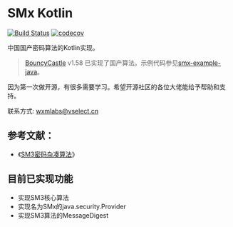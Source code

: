 # SMx Kotlin
[![Build Status](https://travis-ci.org/wxmlabs/smx-kt.svg?branch=master)](https://travis-ci.org/wxmlabs/smx-kt)
[![codecov](https://codecov.io/gh/wxmlabs/smx-kt/branch/master/graph/badge.svg)](https://codecov.io/gh/wxmlabs/smx-kt)

中国国产密码算法的Kotlin实现。

> [BouncyCastle] v1.58 已实现了国产算法。示例代码参见[smx-example-java](/smx-example-java/)。

因为第一次做开源，有很多需要学习。希望开源社区的各位大佬能给予帮助和支持。

联系方式: wxmlabs@vselect.cn

## 参考文献：

- 《[SM3密码杂凑算法]》


## 目前已实现功能

- 实现SM3核心算法
- 实现名为SMx的java.security.Provider
- 实现SM3算法的MessageDigest


[标准规范]: http://www.oscca.gov.cn/sca/xxgk/bzgf.shtml
[SM3密码杂凑算法]: http://www.sca.gov.cn/sca/xwdt/2010-12/17/1002389/files/302a3ada057c4a73830536d03e683110.pdf
[SM2椭圆曲线公钥密码算法]: http://www.oscca.gov.cn/sca/xxgk/2010-12/17/1002386/files/b791a9f908bb4803875ab6aeeb7b4e03.pdf
[SM2椭圆曲线公钥密码算法推荐曲线参数]: http://www.oscca.gov.cn/sca/xxgk/2010-12/17/1002386/files/b965ce832cc34bc191cb1cde446b860d.pdf
[The SM3 Cryptographic Hash Function]: https://tools.ietf.org/html/draft-oscca-cfrg-sm3-02
[SM2 Digital Signature Algorithm]: https://tools.ietf.org/html/draft-shen-sm2-ecdsa-02

[GmSSL]: https://github.com/guanzhi/GmSSL
[BouncyCastle]: https://github.com/bcgit/bc-java

[《证书认证系统密码及其相关安全技术规范》公告]: http://www.sca.gov.cn/sca/xwdt/2005-06/23/content_bac5968bcbd04d88a2682f8f1e44b5d5.shtml
[证书认证系统密码及其相关安全技术规范]: http://www.sca.gov.cn/sca/xwdt/2005-06/23/bac5968bcbd04d88a2682f8f1e44b5d5/files/bd34a890bdeb4c049ee74a3cfa7d9541.pdf

[国家商用密码算法简介]: https://wenku.baidu.com/view/d2435b1fe518964bcf847cf6.html
[中国商用密码SM4与分组密码应用技术]: https://wenku.baidu.com/view/665bc45c941ea76e59fa0443.html
[国密算法SM1_SM3_SM4的标准数据]: https://wenku.baidu.com/view/a1dd7767650e52ea54189812.html
[SMS4密码算法]: https://wenku.baidu.com/view/db4f7377ac02de80d4d8d15abe23482fb4da027c.html
[加密算法的新发展 基于Pairing的密码技术(SM9算法)研究与应用]: https://wenku.baidu.com/view/da6161023968011ca3009185.html
